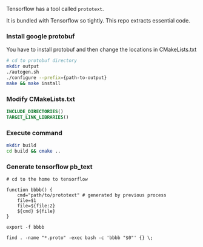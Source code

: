 Tensorflow has a tool called `prototext`.

It is bundled with Tensorflow so tightly. This repo extracts essential code.

### Install google protobuf

You have to install protobuf and then change the locations in CMakeLists.txt

```bash
# cd to protobuf directory
mkdir output
./autogen.sh
./configure --prefix={path-to-output}
make && make install
```

### Modify CMakeLists.txt

```CMake
INCLUDE_DIRECTORIES()
TARGET_LINK_LIBRARIES()
```

### Execute command

```bash
mkdir build
cd build && cmake ..
```

### Generate tensorflow pb_text

```
# cd to the home to tensorflow

function bbbb() {
    cmd="path/to/prototext" # generated by previous process
    file=$1
    file=${file:2}
    ${cmd} ${file}
}

export -f bbbb

find . -name "*.proto" -exec bash -c 'bbbb "$0"' {} \;

```
